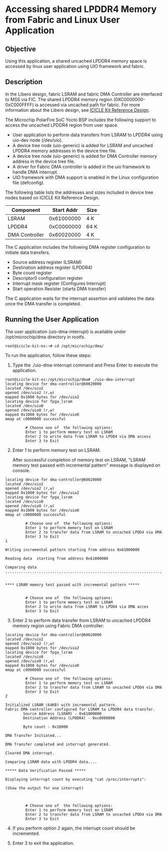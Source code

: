 # Accessing shared LPDDR4 Memory from Fabric and Linux User Application

## Objective

Using this application, a shared uncached LPDDR4 memory space is accessed by  linux user application using UIO framework and fabric. 


## Description

In the Libero design, fabric LSRAM and fabric DMA Controller are interfaced to MSS via FIC. The shared LPDDR4 memory region (0XC0000000-0xC000FFFF) is accessed via  uncached path for fabric. For more information about the Libero design, see [ICICLE Kit Reference Design](https://github.com/polarfire-soc/icicle-kit-reference-design).

The Microchip PolarFire SoC Yocto BSP includes the following support to access the uncached LPDDR4 region from user space.

- User application to perform data transfers from LSRAM to LPDDR4 using uio-dev node (/dev/uio).
- A device tree node (uio-generic) is added for LSRAM and uncached LPDDR4 memory addresses in the device tree file. 
- A device tree node (uio-generic) is added for DMA Controller memory address in the device tree file.
- A driver for Fabric DMA controller is added in the uio framework to handle DMA interrupt.
- UIO framework with DMA support is enabled in the Linux configuration file (defconfig).

The following table lists the addresses and sizes included in device tree nodes based on ICICLE Kit Reference Design.

| Component | Start Addr | Size |
| --- | --- | --- |
| LSRAM | 0x61000000 | 4 K |
| LPDDR4 | 0xC0000000 | 64 K |
| DMA Controller | 0x60020000 | 4 K |

The C application includes the following DMA register configuration to initiate data transfers.

- Source address register (LSRAM)
- Destination address register (LPDDR4)
- Byte count register
- Descriptor0 configuration register
- Interrupt mask register (Configures Interrupt)
- Start operation Resister (starts DMA transfer)

The C application waits for the interrupt assertion and validates the data once the DMA transfer is completed. 

## Running the User Application

The user application (uio-dma-interrupt) is available under /opt/microchip/dma directory in rootfs.

```
root@icicle-kit-es:~# cd /opt/microchip/dma/  
```
To run the application, follow these steps:
1. Type the ./uio-dma-interrupt command and Press Enter to execute the application.

```
root@icicle-kit-es:/opt/microchip/dma# ./uio-dma-interrupt
locating device for dma-controller@60020000
located /dev/uio2 
opened /dev/uio2 (r,w)
mapped 0x1000 bytes for /dev/uio2
locating device for fpga_lsram
located /dev/uio0 
opened /dev/uio0 (r,w)
mapped 0x1000 bytes for /dev/uio0
mmap at c0000000 successful

         # Choose one of  the following options:
         Enter 1 to perform memory test on LSRAM
         Enter 2 to write data from LSRAM to LPDD4 via DMA access
         Enter 3 to Exit  
```

2. Enter 1 to perform memory test on LSRAM.

   After successful completion of memory test on LSRAM, "LSRAM memory test passed with incremental pattern" message is displayed on console.

```
locating device for dma-controller@60020000
located /dev/uio2 
opened /dev/uio2 (r,w)
mapped 0x1000 bytes for /dev/uio2
locating device for fpga_lsram
located /dev/uio0 
opened /dev/uio0 (r,w)
mapped 0x1000 bytes for /dev/uio0
mmap at c0000000 successful

         # Choose one of  the following options:
         Enter 1 to perform memory test on LSRAM
         Enter 2 to transfer data from LSRAM to uncached LPDD4 via DMA
         Enter 3 to Exit
1

Writing incremental pattern starting from address 0x61000000

Reading data  starting from address 0x61000000

Comparing data
..............................................................................


**** LSRAM memory test passed with incremental pattern *****


         # Choose one of  the following options:
         Enter 1 to perform memory test on LSRAM
         Enter 2 to write data from LSRAM to LPDD4 via DMA acces
         Enter 3 to Exit
```

3. Enter 2 to perform data transfer from LSRAM to uncached LPDDR4 memory region using Fabric DMA controller:

```
locating device for dma-controller@60020000
located /dev/uio2 
opened /dev/uio2 (r,w)
mapped 0x1000 bytes for /dev/uio2
locating device for fpga_lsram
located /dev/uio0 
opened /dev/uio0 (r,w)
mapped 0x1000 bytes for /dev/uio0
mmap at c0000000 successful

         # Choose one of  the following options:
         Enter 1 to perform memory test on LSRAM
         Enter 2 to transfer data from LSRAM to uncached LPDD4 via DMA
         Enter 3 to Exit
2

Initialized LSRAM (64KB) with incremental pattern.
Fabric DMA controller configured for LSRAM to LPDDR4 data transfer.
        Source Address (LSRAM) - 0x61000000
        Destination Address (LPDDR4) - 0xc0000000

        Byte count - 0x10000

DMA Transfer Initiated...

DMA Transfer completed and interrupt generated.

Cleared DMA interrupt.

Comparing LSRAM data with LPDDR4 data....

***** Data Verification Passed *****

Displaying interrupt count by executing "cat /proc/interrupts":

(Show the output for one interrupt)



         # Choose one of  the following options:
         Enter 1 to perform memory test on LSRAM
         Enter 2 to transfer data from LSRAM to uncached LPDD4 via DMA
         Enter 3 to Exit
```

4. If you perform option 2 again, the interrupt count should be incremented.

5. Enter 3 to exit the application.

